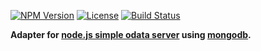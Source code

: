 [![NPM Version](http://img.shields.io/npm/v/simple-odata-server-mongodb.svg?style=flat-square)](https://npmjs.com/package/simple-odata-server-mongodb)
[![License](http://img.shields.io/npm/l/simple-odata-server-mongodb.svg?style=flat-square)](http://opensource.org/licenses/MIT)
[![Build Status](https://travis-ci.org/pofider/node-simple-odata-server-mongodb.png?branch=master)](https://travis-ci.org/pofider/node-simple-odata-server-mongodb)    


**Adapter for [node.js simple odata server](https://github.com/pofider/node-simple-odata-server) using [mongodb](https://www.mongodb.com/).**
